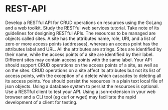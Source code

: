 # REST-API
Develop a RESTful API for CRUD operations on resources using the GoLang and a web toolkit. Study the RESTful web services tutorial. Take note of its guidelines for designing RESTful APIs. The resources to be managed are objects called sites. A site has the attributes name, role, URI, and a list of zero or more access points (addresses), whereas an access point has the attributes label and URL. All the attributes are strings. Sites are identified by their name, while the access points of a site are identified by their label. Different sites may contain access points with the same label. Your API should support CRUD operations on the access points of a site, as well as on the sites. CRUD operations on a site affect its attributes but not its list of access points, with the exception of a delete which cascades to deleting all its access points. You should persist the resources in a plain text local file of json objects. Using a database system to persist the resources is optional. Use a RESTful client to test your API. Using a json-extension in your web browser and a CLI tool (eg curl or wget) may facilitate the rapid development of a client for testing.
